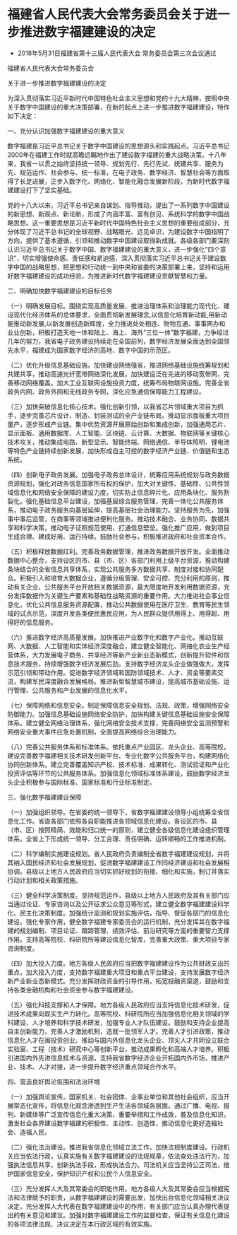 # 福建省人民代表大会常务委员会关于进一步推进数字福建建设的决定

- 2018年5月31日福建省第十三届人民代表大会
常务委员会第三次会议通过

<!-- INFO END -->

福建省人民代表大会常务委员会

关于进一步推进数字福建建设的决定

为深入贯彻落实习近平新时代中国特色社会主义思想和党的十九大精神，按照中央关于数字中国建设的重大决策部署，在新的起点上进一步推进数字福建建设，特作如下决定：

一、充分认识加强数字福建建设的重大意义

数字福建是习近平总书记关于数字中国建设的思想源头和实践起点。习近平总书记2000年在福建工作时就高瞻远瞩地作出了建设数字福建的重大战略决策。十八年来，我省一以贯之始终坚持统一领导、规划先行、先行先试、统建共享、服务为先、规范运作、社会参与、统一标准，在电子政务、数字经济、智慧社会等方面取得了长足进展，正步入数字化、网络化、智能化融合发展新阶段，为新时代数字福建建设打下了坚实基础。

党的十八大以来，习近平总书记亲自谋划、指导推动，提出了一系列数字中国建设的新思想、新观点、新论断，形成了内涵丰富、富有创见、系统科学的数字中国战略思想。这一重要思想是习近平新时代中国特色社会主义思想的重要组成部分，充分体现了习近平总书记的全球视野、战略眼光、远见卓识，为建设数字中国指明了方向，提供了基本遵循，引领和推动数字中国建设取得新成就。各级各部门要深刻认识习近平总书记关于数字中国、数字福建建设的重大意义，进一步强化“四个意识”，切实增强使命感、责任感和紧迫感，深入贯彻落实习近平总书记关于建设数字中国的战略思想，把思想和行动统一到中央和省委的决策部署上来，坚持和运用好数字福建建设的成功经验，为推进新时代数字福建建设贡献智慧和力量。

二、明确加快数字福建建设的目标任务

（一）明确发展目标。围绕实现高质量发展、推进治理体系和治理能力现代化、建设现代化经济体系的总体要求，全面贯彻新发展理念,以信息化培育新动能,用新动能推动新发展,以新发展创造新辉煌，全力推进处处相连、物物互通、事事网办和业业创新，积极打造天地一体和陆上、海上、海外“三位一体”数字福建，力争经过几年的努力，我省电子政务建设持续走在全国前列，数字经济发展全面达到全国领先水平，福建成为国家数字经济的高地、数字中国的示范区。

（二）优化升级信息基础设施。加快建设网络强省，推进网络基础设施统筹规划和共建共享，推动高速光纤宽带网络深化发展。加快建设泛在先进的移动宽带网，完善移动网络覆盖。加大工业互联网设施投资力度，统筹布局物联网设施。完善全省政务内网、政务外网和无线政务专网，深化应急通信保障能力工程建设。

（三）加快突破信息化核心技术。强化创新引领，以我省芯片领域重大项目为抓手，逐步完善芯片设计、制造、封装测试的全产业链布局。推动显示面板重大项目量产，逐步形成产业链。集中优势资源开展原始创新和集成创新，加强通用芯片、显示面板、通用数据库、人工智能、区块链、云计算、大数据、物联网等关键核心技术攻关，推动集成电路、新型显示、智能终端、网络通信、半导体照明、锂电池等特色产业链持续创新发展，加快形成自主可控的数字经济产业链、价值链和生态系统。

（四）创新电子政务发展。加强电子政务总体设计，统筹应用系统规划与政务数据资源规划，强化对政务信息国家所有权的保护，加大对关键性、基础性、公共性领域信息化和网络安全保障的建设力度，切实防止信息碎片化、应用条块化、服务割裂化。强化基础信息平台建设，加强基层综合服务管理，完善一体化公共服务体系，推动电子政务服务向基层延伸，提高基层社会治理能力。坚持服务为先，加强事中事后监管，在商事等领域推进便利化服务。推动技术融合、业务协同、数据共享和科学决策，推动电子证照规范使用，打通信息壁垒。强化推广应用，做到项目生成合理、建成好用、运行持续。鼓励社会参与，积极推进政府和社会资本合作。

（五）积极释放数据红利。完善政务数据管理，推进政务数据开放开发。全面推动数据中心整合，支持设区的市、县（市、区）各部门利用上级平台资源，推动构建条块结合的全省信息共享体系，实现公共服务多方数据共享、制度对接和协同配合。积极引入和培育大数据企业，遵循分级管理、安全可控、充分利用的原则，推动有关企业、公共服务平台开放相关数据资源，最大限度地开发利用数据资源，充分发挥数据作为关键生产要素和基础性战略资源的重要作用。大力推进社会事业信息化，优化公共信息服务资源配置，推动公共数据使用在医疗卫生、教育等民生领域的试点示范，深度开发各类便民惠民应用，为人民群众提供用得上、用得起、用得好的信息服务。

（六）推进数字经济高质量发展。加快推进产业数字化和数字产业化。推动互联网、大数据、人工智能和实体经济深度融合，建立健全智能化、网络化农业生产经营体系，大力发展电子商务、共享经济等新产业新业态新模式，创新提升软件和信息技术服务，持续增强数字经济发展后劲。支持数字经济龙头企业做强做大，发挥示范引领和带动作用。促进数字经济领域和国防领域技术、人才、资金等要素交流，构建军民深度融合发展格局。推进新型智慧城市建设，提高城市基础设施、运行管理、公共服务和产业发展的信息化水平。

（七）保障网络和信息安全。制定保障信息安全规划、法规、政策，增强网络安全防御能力。加强信息基础设施网络安全防护，加快构建关键信息基础设施安全保障体系。建立健全网络治理体系，强化网络安全技术支撑，完善网络安全监测预警和网络安全重大事件应急处置机制，全面提高网络综合治理能力。

（八）完善公共服务体系和标准体系。依托重点产业园区、龙头企业、高等院校，建设完善数字福建相关技术研发创新平台、专业化数字公共服务平台，构建网络化协同创新体系。建立完善覆盖知识产权、技术标准、成果转化、测试验证和产业化投资评估等环节的公共服务体系。加强信息化领域标准体系建设，鼓励数字经济龙头企业积极参与国际标准、国家标准和行业标准制定。

三、强化数字福建建设保障

（一）加强组织领导。在省委的统一领导下，省数字福建建设领导小组统筹全省信息化工作。省直各部门依照各自职能推进各领域信息化建设。各设区的市、县（市、区）按照精简、效能和归口统一的原则，建立健全各级信息化建设组织管理体系。全省上下形成统一领导、分工合理、责任明确、运转顺畅的工作推进机制。

（二）科学编制实施建设规划。省人民政府负责编制全省数字福建建设规划，并将其纳入国民经济和社会发展规划，促进数字福建建设工作同经济建设和社会发展相协调。县级以上地方人民政府应当切实抓好规划的衔接、细化和实施，制订并落实行动计划和相关政策措施。

（三）健全科学决策制度。坚持规范运作，县级以上地方人民政府及其有关部门应当通过论证、专家咨询以及公开征求公众意见等形式，建立健全数字福建建设科学化、民主化决策制度。加强统计监测和规划实施评估，指导、督促各部门的信息化建设。强化专家作用，健全数字福建专家委员会的运行机制，充分发挥其在数字福建的规划编制、项目论证、跟踪管理、绩效评估、前沿研究等方面的重要智力支撑作用。支持高等院校、科研院所等建设信息化智库，完善重大政策、重大项目专家咨询制度。

（四）加大投入力度。地方各级人民政府应当把数字福建建设作为公共财政支出的重点，加大投入力度，支持数字福建重大项目和重点平台建设，支持发展数字经济新产业新业态新模式。充分发挥财政资金的引导作用，拓宽投融资渠道，鼓励和支持各类金融机构和社会资金参与数字福建建设。

（五）强化科技支撑和人才保障。地方各级人民政府应当支持信息化技术研发，促进技术成果向现实生产力转化。高等院校、科研院所应当加强信息化相关领域的学科建设、人才培养和科学技术研发，加强专业人才队伍建设。鼓励和支持企业提高自主创新能力，完善人才激励机制，造就一批领军人才。完善人才引进政策，推动信息化人才在闽投资创业。推动与国内外信息化龙头企业、顶尖人才共同设立联合实验室、工程（技术）研究中心等创新平台，推动成果孵化和高端人才培养。积极引进国内外先进信息技术与资源，支持我省数字经济企业开拓国内外市场，推进产业、技术、人才对接，进一步提升数字经济重点领域合作水平。

四、营造良好舆论氛围和法治环境

（一）加强舆论宣传。国家机关、社会团体、企事业单位和其他社会组织，应当开展常态化宣传，将信息化观念渗透到生产生活各领域各层面。通过广播、电视、报刊、新媒体等广泛宣传信息化重大决策、重要举措和工作成效，普及信息化知识，激发社会各界建设数字福建的积极性、主动性、创造性，推动信息化更好造福社会、造福人民。

（二）强化法治建设。推进我省信息化领域立法工作，加快法规制度建设。行政机关应当依法行政，认真实施有关数字福建建设的法规规章，依法查处违法行为，加强执法信息共享，创新执法手段，形成执法合力。司法机关应当坚持公正司法，维护国家信息安全，保护知识产权和公民个人信息安全。

（三）充分发挥人大及其常委会的职能作用。地方各级人大及其常委会应当根据宪法和法律赋予的职责，从数字福建建设的需要出发，加快出台信息化领域相关决议决定。充分发挥人大代表在数字福建建设中的作用，有关部门应当认真办理代表提出的有关意见和建议。加强对数字福建建设工作的监督检查，保证有关信息化建设的各项法律法规、决议决定在本行政区域的有效实施。
